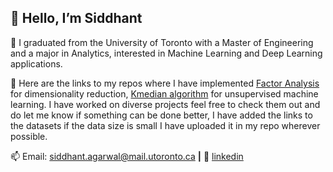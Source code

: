 ## 👋 Hello, I’m Siddhant

👀 I graduated from the University of Toronto with a Master of Engineering and a major in Analytics, interested in Machine Learning and Deep Learning applications. 

💬 Here are the links to my repos where I have implemented [Factor Analysis][factor] for dimensionality reduction, [Kmedian algorithm][kmedian] for unsupervised machine learning. I have worked on diverse projects feel free to check them out and do let me know if something can be done better, I have added the links to the datasets if the data size is small I have uploaded it in my repo wherever possible. 

📫 Email: siddhant.agarwal@mail.utoronto.ca **|** 
👔 [linkedin][linkedin]

[linkedin]: https://www.linkedin.com/in/siddhant-agarwal-uoft/
[kmedian]: https://github.com/Siddhantmest/Kmedian.git
[factor]: https://github.com/Siddhantmest/factor-analysis.git
